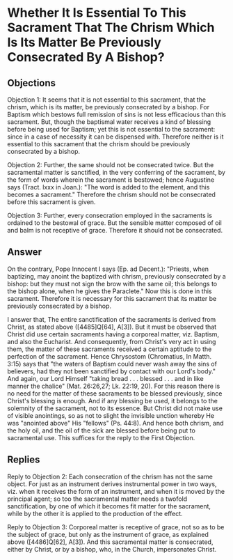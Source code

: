 # Whether It Is Essential To This Sacrament That The Chrism Which Is Its Matter Be Previously Consecrated By A Bishop?

## Objections

Objection 1: It seems that it is not essential to this sacrament, that the chrism, which is its matter, be previously consecrated by a bishop. For Baptism which bestows full remission of sins is not less efficacious than this sacrament. But, though the baptismal water receives a kind of blessing before being used for Baptism; yet this is not essential to the sacrament: since in a case of necessity it can be dispensed with. Therefore neither is it essential to this sacrament that the chrism should be previously consecrated by a bishop.

Objection 2: Further, the same should not be consecrated twice. But the sacramental matter is sanctified, in the very conferring of the sacrament, by the form of words wherein the sacrament is bestowed; hence Augustine says (Tract. lxxx in Joan.): "The word is added to the element, and this becomes a sacrament." Therefore the chrism should not be consecrated before this sacrament is given.

Objection 3: Further, every consecration employed in the sacraments is ordained to the bestowal of grace. But the sensible matter composed of oil and balm is not receptive of grace. Therefore it should not be consecrated.

## Answer

On the contrary, Pope Innocent I says (Ep. ad Decent.): "Priests, when baptizing, may anoint the baptized with chrism, previously consecrated by a bishop: but they must not sign the brow with the same oil; this belongs to the bishop alone, when he gives the Paraclete." Now this is done in this sacrament. Therefore it is necessary for this sacrament that its matter be previously consecrated by a bishop.

I answer that, The entire sanctification of the sacraments is derived from Christ, as stated above ([4485]Q[64], A[3]). But it must be observed that Christ did use certain sacraments having a corporeal matter, viz. Baptism, and also the Eucharist. And consequently, from Christ's very act in using them, the matter of these sacraments received a certain aptitude to the perfection of the sacrament. Hence Chrysostom (Chromatius, In Matth. 3:15) says that "the waters of Baptism could never wash away the sins of believers, had they not been sanctified by contact with our Lord's body." And again, our Lord Himself "taking bread . . . blessed . . . and in like manner the chalice" (Mat. 26:26,27; Lk. 22:19, 20). For this reason there is no need for the matter of these sacraments to be blessed previously, since Christ's blessing is enough. And if any blessing be used, it belongs to the solemnity of the sacrament, not to its essence. But Christ did not make use of visible anointings, so as not to slight the invisible unction whereby He was "anointed above" His "fellows" (Ps. 44:8). And hence both chrism, and the holy oil, and the oil of the sick are blessed before being put to sacramental use. This suffices for the reply to the First Objection.

## Replies

Reply to Objection 2: Each consecration of the chrism has not the same object. For just as an instrument derives instrumental power in two ways, viz. when it receives the form of an instrument, and when it is moved by the principal agent; so too the sacramental matter needs a twofold sanctification, by one of which it becomes fit matter for the sacrament, while by the other it is applied to the production of the effect.

Reply to Objection 3: Corporeal matter is receptive of grace, not so as to be the subject of grace, but only as the instrument of grace, as explained above ([4486]Q[62], A[3]). And this sacramental matter is consecrated, either by Christ, or by a bishop, who, in the Church, impersonates Christ.